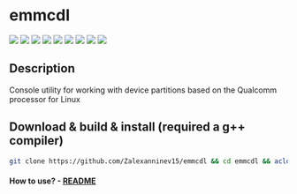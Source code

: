 # emmcdl

[![](https://img.shields.io/badge/OS-Linux-ligthgreen?logo=linux)](https://github.com/Zalexanninev15/emmcdl)
[![](https://img.shields.io/badge/release-v2.10-blue)](https://github.com/Zalexanninev15/emmcdl)
[![](https://img.shields.io/github/last-commit/Zalexanninev15/emmcdl)](https://github.com/Zalexanninev15/emmcdl/commits/master)
[![](https://img.shields.io/github/stars/Zalexanninev15/emmcdl.svg)](https://github.com/Zalexanninev15/emmcdl/stargazers)
[![](https://img.shields.io/github/forks/Zalexanninev15/emmcdl.svg)](https://github.com/Zalexanninev15/emmcdl/network/members)
[![](https://img.shields.io/badge/license-GPLv3-ligthgreen.svg)](LICENSE)
[![](https://img.shields.io/badge/donate_and_read_news-Boosty-F0672B.svg)](https://boosty.to/maxik-zalexanninev15)
[![](https://img.shields.io/badge/donate-QIWI-FF8C00.svg)](https://qiwi.com/n/ZALEXANNINEV15)
[![](https://img.shields.io/badge/donate-YooMoney-8B3FFD.svg)](https://yoomoney.ru/to/410015106319420)

## Description

Console utility for working with device partitions based on the Qualcomm processor for Linux

## Download & build & install (required a g++ compiler)
```bash
git clone https://github.com/Zalexanninev15/emmcdl && cd emmcdl && aclocal && autoconf && automake --add-missing && ./configure && make && sudo cp emmcdl /usr/bin/emmcdl && cd .. && rm -rf emmcdl
```
#### How to use? - [README](https://github.com/Zalexanninev15/emmcdl/blob/master/README)

